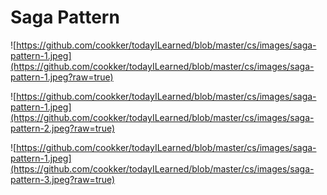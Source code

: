 # Saga Pattern



![https://github.com/cookker/todayILearned/blob/master/cs/images/saga-pattern-1.jpeg](https://github.com/cookker/todayILearned/blob/master/cs/images/saga-pattern-1.jpeg?raw=true)



![https://github.com/cookker/todayILearned/blob/master/cs/images/saga-pattern-1.jpeg](https://github.com/cookker/todayILearned/blob/master/cs/images/saga-pattern-2.jpeg?raw=true)



![https://github.com/cookker/todayILearned/blob/master/cs/images/saga-pattern-1.jpeg](https://github.com/cookker/todayILearned/blob/master/cs/images/saga-pattern-3.jpeg?raw=true)


